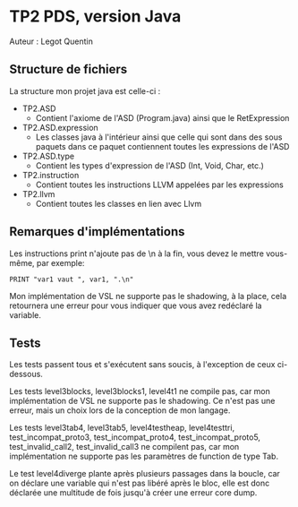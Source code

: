 # TP2 PDS, version Java

Auteur : Legot Quentin

## Structure de fichiers

La structure mon projet java est celle-ci :

- TP2.ASD
  - Contient l'axiome de l'ASD (Program.java) ainsi que le RetExpression
- TP2.ASD.expression
  - Les classes java à l'intérieur ainsi que celle qui sont dans des
  sous paquets dans ce paquet contiennent toutes les expressions de l'ASD
- TP2.ASD.type
  - Contient les types d'expression de l'ASD (Int, Void, Char, etc.)
- TP2.instruction
  - Contient toutes les instructions LLVM appelées par les expressions
- TP2.llvm
  - Contient toutes les classes en lien avec Llvm

## Remarques d'implémentations

Les instructions print n'ajoute pas de \n à la fin, vous devez le mettre vous-même, par exemple:

```vsl
PRINT "var1 vaut ", var1, ".\n"
```

Mon implémentation de VSL ne supporte pas le shadowing, à la place, cela retournera une erreur pour vous indiquer que
vous avez redéclaré la variable.

## Tests

Les tests passent tous et s'exécutent sans soucis, à l'exception de ceux ci-dessous.

Les tests level3blocks, level3blocks1, level4t1
ne compile pas, car mon implémentation de VSL ne supporte pas le shadowing.
Ce n'est pas une erreur, mais un choix lors de la conception de mon langage.

Les tests level3tab4, level3tab5, level4testheap, level4testtri, test_incompat_proto3, test_incompat_proto4, 
test_incompat_proto5, test_invalid_call2, test_invalid_call3
ne compilent pas, car mon implémentation ne supporte pas les paramètres de function de type Tab.

Le test level4diverge plante après plusieurs passages dans la boucle, car on déclare une variable qui n'est pas libéré 
après le bloc, elle est donc déclarée une multitude de fois jusqu'à créer une erreur core dump.

